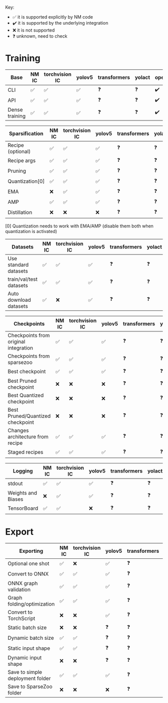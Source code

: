 Key: 
- ✅ it is supported explicitly by NM code
- ✔️ it is supported by the underlying integration
- ❌ it is not supported
- ❓ unknown, need to check

# Training

| Base           | NM IC | torchvision IC | yolov5 | transformers | yolact | openpifpaf |
| -------------- | ----- | -------------- | ------ | ------------ | ------ | ---------- |
| CLI            | ✅     | ✅              | ✅      | ❓            | ❓      | ✔️          |
| API            | ✅     | ✅              | ✅      | ❓            | ❓      | ✔️          |
| Dense training | ✅     | ✅              | ✅      | ❓            | ❓      | ✔️          |

| Sparsification    | NM IC | torchvision IC | yolov5 | transformers | yolact | openpifpaf |
| ----------------- | ----- | -------------- | ------ | ------------ | ------ | ---------- |
| Recipe (optional) | ✅     | ✅              | ✅      | ❓            | ❓      | ✅          |
| Recipe args       | ✅     | ✅              | ✅      | ❓            | ❓      | ❌          |
| Pruning           | ✅     | ✅              | ✅      | ❓            | ❓      | ✅          |
| Quantization[0]   | ✅     | ✅              | ✅      | ❓            | ❓      | ✅          |
| EMA               | ❌     | ✅              | ✅      | ❓            | ❓      | ❌          |
| AMP               | ✅     | ✅              | ✅      | ❓            | ❓      | ❌          |
| Distillation      | ❌     | ❌              | ❌      | ❓            | ❓      | ❌          |

[0] Quantization needs to work with EMA/AMP (disable them both when quantization is activated)

| Datasets                | NM IC | torchvision IC | yolov5 | transformers | yolact | openpifpaf |
| ----------------------- | ----- | -------------- | ------ | ------------ | ------ | ---------- |
| Use standard datasets   | ✅     | ✅              | ✅      | ❓            | ❓      | ✔️          |
| train/val/test datasets | ✅     | ✅              | ✅      | ❓            | ❓      | ✔️          |
| Auto download datasets  | ✅     | ❌              | ✅      | ❓            | ❓      | ✔️          |

| Checkpoints                           | NM IC | torchvision IC | yolov5 | transformers | yolact | openpifpaf |
| ------------------------------------- | ----- | -------------- | ------ | ------------ | ------ | ---------- |
| Checkpoints from original integration | ✅     | ✅              | ✅      | ❓            | ❓      | ✅          |
| Checkpoints from sparsezoo            | ✅     | ✅              | ✅      | ❓            | ❓      | ✅          |
| Best checkpoint                       | ✅     | ✅              | ✅      | ❓            | ❓      | ✅          |
| Best Pruned checkpoint                | ❌     | ❌              | ❌      | ❓            | ❓      | ❌          |
| Best Quantized checkpoint             | ❌     | ❌              | ❌      | ❓            | ❓      | ❌          |
| Best Pruned/Quantized checkpoint      | ❌     | ❌              | ❌      | ❓            | ❓      | ❌          |
| Changes architecture from recipe      | ✅     | ✅              | ✅      | ❓            | ❓      | ✅          |
| Staged recipes                        | ✅     | ✅              | ✅      | ❓            | ❓      | ✅          |

| Logging            | NM IC | torchvision IC | yolov5 | transformers | yolact | openpifpaf |
| ------------------ | ----- | -------------- | ------ | ------------ | ------ | ---------- |
| stdout             | ✅     | ✅              | ✅      | ❓            | ❓      | ✔️          |
| Weights and Biases | ❌     | ✅              | ✅      | ❓            | ❓      | ❌          |
| TensorBoard        | ✅     | ✅              | ❌      | ❓            | ❓      | ❌          |

# Export

| Exporting                        | NM IC | torchvision IC | yolov5 | transformers | yolact | openpifpaf |
| -------------------------------- | ----- | -------------- | ------ | ------------ | ------ | ---------- |
| Optional one shot                | ✅     | ❌              | ✅      | ❓            | ❓      | ✅          |
| Convert to ONNX                  | ✅     | ✅              | ✅      | ❓            | ❓      | ✅          |
| ONNX graph validation            | ✅     | ✅              | ✅      | ❓            | ❓      | ✅          |
| Graph folding/optimization       | ✅     | ✅              | ✅      | ❓            | ❓      | ✅          |
| Convert to TorchScript           | ❌     | ❌              | ✅      | ❓            | ❓      | ❌          |
| Static batch size                | ❌     | ❌              | ❓      | ❓            | ❓      | ❌          |
| Dynamic batch size               | ✅     | ✅              | ❓      | ❓            | ❓      | ✅          |
| Static input shape               | ✅     | ✅              | ❓      | ❓            | ❓      | ✅          |
| Dynamic input shape              | ❌     | ❌              | ❓      | ❓            | ❓      | ❌          |
| Save to simple deployment folder | ✅     | ✅              | ✅      | ❓            | ❓      | ✅          |
| Save to SparseZoo folder         | ❌     | ❌              | ❌      | ❓            | ❓      | ❌          |

